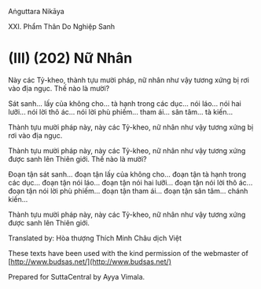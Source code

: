 Aṅguttara Nikāya

XXI. Phẩm Thân Do Nghiệp Sanh

# (III) (202) Nữ Nhân

Này các Tỷ-kheo, thành tựu mười pháp, nữ nhân như vậy tương xứng bị rơi vào địa ngục. Thế nào là mười?

Sát sanh... lấy của không cho... tà hạnh trong các dục... nói láo... nói hai lưỡi... nói lời thô ác... nói lời phù phiếm... tham ái... sân tâm... tà kiến...

Thành tựu mười pháp này, này các Tỷ-kheo, nữ nhân như vậy tương xứng bị rơi vào địa ngục.

Thành tựu mười pháp này, này các Tỷ-kheo, nữ nhân như vậy tương xứng được sanh lên Thiên giới. Thế nào là mười?

Ðoạn tận sát sanh... đoạn tận lấy của không cho... đoạn tận tà hạnh trong các dục... đoạn tận nói láo... đoạn tận nói hai lưỡi... đoạn tận nói lời thô ác... đoạn tận nói lời phù phiếm... đoạn tận tham ái... đoạn tận sân tâm... chánh kiến...

Thành tựu mười pháp này, này các Tỷ-kheo, nữ nhân như vậy tương xứng được sanh lên Thiên giới.

Translated by: Hòa thượng Thích Minh Châu dịch Việt

These texts have been used with the kind permission of the webmaster of [http://www.budsas.net/](http://www.budsas.net/)

Prepared for SuttaCentral by Ayya Vimala.
